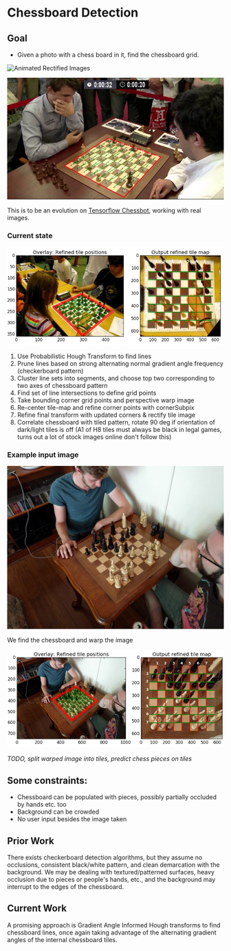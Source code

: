# Chessboard Detection

## Goal

* Given a photo with a chess board in it, find the chessboard grid.

![Animated Rectified Images](readme_rectified.gif)

![Labeled](readme_labeled.png)

This is to be an evolution on [Tensorflow Chessbot](https://github.com/Elucidation/tensorflow_chessbot), working with real images.

### Current state

![Find chessboard and warp image](readme_find_warp_example.png)

1. Use Probabilistic Hough Transform to find lines
2. Prune lines based on strong alternating normal gradient angle frequency (checkerboard pattern)
3. Cluster line sets into segments, and choose top two corresponding to two axes of chessboard pattern
4. Find set of line intersections to define grid points
5. Take bounding corner grid points and perspective warp image
6. Re-center tile-map and refine corner points with cornerSubpix
7. Refine final transform with updated corners & rectify tile image
8. Correlate chessboard with tiled pattern, rotate 90 deg if orientation of dark/light tiles is off (A1 of H8 tiles must always be black in legal games, turns out a lot of stock images online don't follow this)

### Example input image

![Example input image](input/4.jpg)

We find the chessboard and warp the image

![Example warpimage](readme_output.png)

*TODO, split warped image into tiles, predict chess pieces on tiles*

## Some constraints:

* Chessboard can be populated with pieces, possibly partially occluded by hands etc. too
* Background can be crowded
* No user input besides the image taken

## Prior Work

There exists checkerboard detection algorithms, but they assume no occlusions, consistent black/white pattern, and clean demarcation with the background. We may be dealing with textured/patterned surfaces, heavy occlusion due to pieces or people's hands, etc., and the background may interrupt to the edges of the chessboard.

## Current Work

A promising approach is Gradient Angle Informed Hough transforms to find chessboard lines, once again taking advantage of the alternating gradient angles of the internal chessboard tiles.
